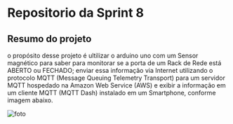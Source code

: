 # Repositorio da Sprint  8

## Resumo  do projeto

o propósito desse projeto é  ultilizar o arduino uno com um Sensor magnético para saber  para monitorar se a porta de um Rack
de Rede está ABERTO ou FECHADO; enviar essa informação via Internet utilizando o protocolo MQTT (Message
Queuing Telemetry Transport) para um servidor MQTT hospedado na Amazon Web Service (AWS) e exibir a informação
em um cliente MQTT (MQTT Dash) instalado em um Smartphone, conforme imagem abaixo.

![foto]( https://raw.githubusercontent.com/Danielvisk/daniel-1repositorio/main/68747470733a2f2f692e696d6775722e636f6d2f4d576870586b562e706e67.png?token=ASTYIEXFNZR2IMNI6D64BDTADQRXW)
